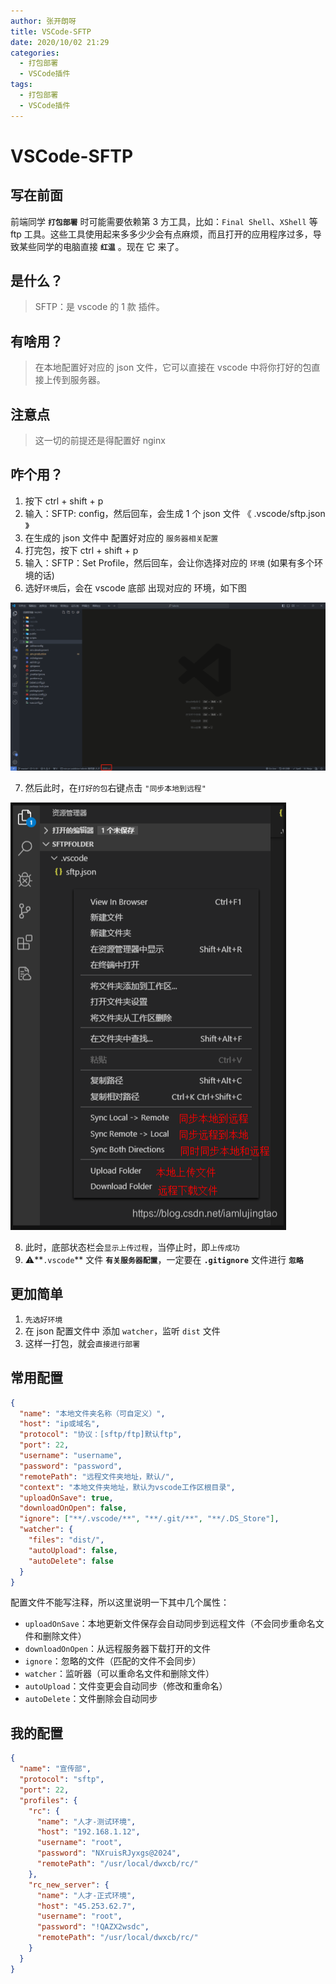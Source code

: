 ```yaml
---
author: 张开朗呀
title: VSCode-SFTP
date: 2020/10/02 21:29
categories:
  - 打包部署
  - VSCode插件
tags:
  - 打包部署
  - VSCode插件
---
```


<BackTop />

# VSCode-SFTP

## 写在前面

前端同学 **`打包部署`** 时可能需要依赖第 3 方工具，比如：`Final Shell`、`XShell` 等 ftp 工具。这些工具使用起来多多少少会有点麻烦，而且打开的应用程序过多，导致某些同学的电脑直接 **`红温`** 。现在 它 来了。

## 是什么？

> SFTP：是 vscode 的 1 款 插件。

## 有啥用？

> 在本地配置好对应的 json 文件，它可以直接在 vscode 中将你打好的包直接上传到服务器。

## 注意点

> 这一切的前提还是得配置好 nginx

## 咋个用？

1. 按下 ctrl + shift + p
2. 输入：SFTP: config，然后回车，会生成 1 个 json 文件 《 .vscode/sftp.json 》
3. 在生成的 json 文件中 配置好对应的 `服务器相关配置`
4. 打完包，按下 ctrl + shift + p
5. 输入：SFTP：Set Profile，然后回车，会让你选择对应的 `环境` (如果有多个环境的话)
6. 选好`环境`后，会在 vscode 底部 出现对应的 环境，如下图

![image](images/jvC-AcStQ7ksKp-Fin7UnL32dfhUEUWShGFety4TdTM.png)

7. 然后此时，在`打好的包`右键点击 `"同步本地到远程"`

![image](images/to3o_8z1O2_gm1bLqM_oOTRfNowR_CF81sB_9lI0hTA.png)

8. 此时，底部状态栏会`显示上传过程`，当停止时，即`上传成功`
9. ⚠️**`.vscode`** 文件 **`有关服务器配置`**，一定要在 **`.gitignore`** 文件进行 **`忽略`**

## 更加简单

1. `先选好环境`
2. 在 json 配置文件中 添加 `watcher`，监听 `dist` 文件
3. 这样一打包，就会`直接进行部署`

## 常用配置

```json
{
  "name": "本地文件夹名称（可自定义）",
  "host": "ip或域名",
  "protocol": "协议：[sftp/ftp]默认ftp",
  "port": 22,
  "username": "username",
  "password": "password",
  "remotePath": "远程文件夹地址，默认/",
  "context": "本地文件夹地址，默认为vscode工作区根目录",
  "uploadOnSave": true,
  "downloadOnOpen": false,
  "ignore": ["**/.vscode/**", "**/.git/**", "**/.DS_Store"],
  "watcher": {
    "files": "dist/",
    "autoUpload": false,
    "autoDelete": false
  }
}
```

配置文件不能写注释，所以这里说明一下其中几个属性：

- `uploadOnSave`：本地更新文件保存会自动同步到远程文件（不会同步重命名文件和删除文件）
- `downloadOnOpen`：从远程服务器下载打开的文件
- `ignore`：忽略的文件（匹配的文件不会同步）
- `watcher`：监听器（可以重命名文件和删除文件）
- `autoUpload`：文件变更会自动同步（修改和重命名）
- `autoDelete`：文件删除会自动同步

## 我的配置

```json
{
  "name": "宣传部",
  "protocol": "sftp",
  "port": 22,
  "profiles": {
    "rc": {
      "name": "人才-测试环境",
      "host": "192.168.1.12",
      "username": "root",
      "password": "NXruisRJyxgs@2024",
      "remotePath": "/usr/local/dwxcb/rc/"
    },
    "rc_new_server": {
      "name": "人才-正式环境",
      "host": "45.253.62.7",
      "username": "root",
      "password": "!QAZX2wsdc",
      "remotePath": "/usr/local/dwxcb/rc/"
    }
  }
}
```
